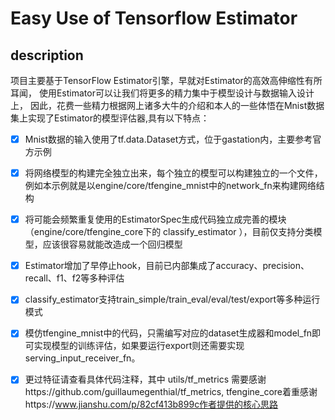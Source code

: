 # Easy Use of Tensorflow Estimator

## description
项目主要基于TensorFlow Estimator引擎，早就对Estimator的高效高伸缩性有所耳闻，
使用Estimator可以让我们将更多的精力集中于模型设计与数据输入设计上，
因此，花费一些精力根据网上诸多大牛的介绍和本人的一些体悟在Mnist数据集上实现了Estimator的模型评估器,具有以下特点：

-[x] Mnist数据的输入使用了tf.data.Dataset方式，位于gastation内，主要参考官方示例  
-[x] 将网络模型的构建完全独立出来，每个独立的模型可以构建独立的一个文件，例如本示例就是以engine/core/tfengine_mnist中的network_fn来构建网络结构  
-[x] 将可能会频繁重复使用的EstimatorSpec生成代码独立成完善的模块（engine/core/tfengine_core下的 classify_estimator ），目前仅支持分类模型，应该很容易就能改造成一个回归模型  
-[x] Estimator增加了早停止hook，目前已内部集成了accuracy、precision、recall、f1、f2等多种评估  
-[x] classify_estimator支持train_simple/train_eval/eval/test/export等多种运行模式  
-[x] 模仿tfengine_mnist中的代码，只需编写对应的dataset生成器和model_fn即可实现模型的训练评估，如果要运行export则还需要实现serving_input_receiver_fn。  
-[x] 更过特征请查看具体代码注释，其中 utils/tf_metrics 需要感谢https://github.com/guillaumegenthial/tf_metrics, 
tfengine_core着重感谢https://www.jianshu.com/p/82cf413b899c作者提供的核心思路  

